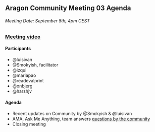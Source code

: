 ## Aragon Community Meeting 03 Agenda

###### Meeting Date: September 8th, 4pm CEST
### [Meeting video](https://youtu.be/NUr5RwRa9as)

#### Participants
- @luisivan
- @Smokyish, facilitator
- @izqui
- @mariapao
- @readevalprint
- @onbjerg
- @harshjv

#### Agenda
- Recent updates on Community by @Smokyish & @luisivan
- AMA, Ask Me Anything, team answers [questions by the community](https://www.reddit.com/r/aragonproject/comments/6yhk0r/aragon_community_meeting_03_ama_thread/)
- Closing meeting
